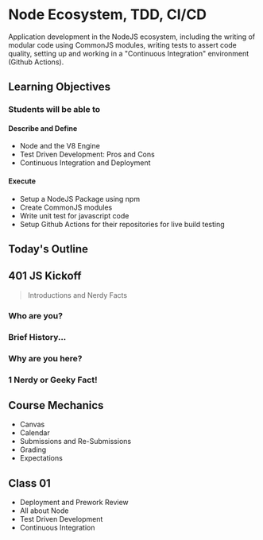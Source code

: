 # Node Ecosystem, TDD, CI/CD

Application development in the NodeJS ecosystem, including the writing of modular code using CommonJS modules, writing tests to assert code quality, setting up and working in a "Continuous Integration"  environment (Github Actions).

## Learning Objectives

### Students will be able to

#### Describe and Define

- Node and the V8 Engine
- Test Driven Development: Pros and Cons
- Continuous Integration and Deployment

#### Execute

- Setup a NodeJS Package using npm
- Create CommonJS modules
- Write unit test for javascript code
- Setup Github Actions for their repositories for live build testing

## Today's Outline

<!-- To Be Completed By Instructor -->

## 401 JS Kickoff

> Introductions and Nerdy Facts

### Who are you?

### Brief History...

### Why are you here?

### 1 Nerdy or Geeky Fact!


## Course Mechanics
- Canvas
- Calendar
- Submissions and Re-Submissions
- Grading
- Expectations

## Class 01
- Deployment and Prework Review
- All about Node
- Test Driven Development
- Continuous Integration
